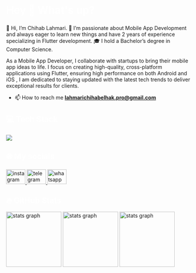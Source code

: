  <h1 align="left" style="color:white;" >Hey 👋 What's up?</h1>

###

<p align="left">👋 Hi, I’m Chihab Lahmari.
👀 I’m passionate about Mobile App Development and always eager to learn new things and have 2 years of experience specializing in Flutter development.
🎓 I hold a Bachelor’s degree in Computer Science.

As a Mobile App Developer, I collaborate with startups to bring their mobile app ideas to life. I focus on creating high-quality, cross-platform applications using Flutter, ensuring high performance on both Android and iOS , I am dedicated to staying updated with the latest tech trends to deliver exceptional results for clients.</p>

- 📫 How to reach me **lahmarichihabelhak.pro@gmail.com**

###

###

<h2 align="left" style="color:white;" >💻 Tech Stack</h2>

###

<div align="left">
  <a href="#">
    <img src="https://skillicons.dev/icons?i=flutter,dart,nodejs,express,npm,js,ts,mongodb,postman,figma,firebase,vscode,androidstudio,git,github,docker&theme=dark" />
  </a>
 
</div>

###

<h2 align="left" style="color:white;" >🌐 My socials</h2>

###

<div align="left">
  <a href="https://www.instagram.com/chihab.dev" target="_blank">
    <img src="https://raw.githubusercontent.com/maurodesouza/profile-readme-generator/master/src/assets/icons/social/instagram/default.svg" width="52" height="40" alt="instagram logo"  />
  </a>
  <a href="www.linkedin.com/in/lahmarichihab" target="_blank">
    <img src="https://raw.githubusercontent.com/maurodesouza/profile-readme-generator/master/src/assets/icons/social/linkedin/default.svg" width="52" height="40" alt="telegram logo"  />
  </a>
  <a href="https://wa.me/+213656933390" target="_blank">
    <img src="https://raw.githubusercontent.com/maurodesouza/profile-readme-generator/master/src/assets/icons/social/whatsapp/default.svg" width="52" height="40" alt="whatsapp logo"  />
  </a>
</div>

<h2 align="left" style="color:white;" >🔥 GitHub Stats</h2>

<div align="left">
 
  <img src="https://github-readme-stats.vercel.app/api?username=ChihabLahmari&show_icons=true&hide=contribs,prs&cache_seconds=86400&theme=tokyonight" height="150" alt="stats graph"  />
 
   <img src="https://github-readme-streak-stats.herokuapp.com/?user=ChihabLahmari&theme=tokyonight&hide_border=false" height="150" alt="stats graph"  />
   
   <img src="https://github-readme-stats.vercel.app/api/top-langs/?username=ChihabLahmari&theme=tokyonight&layout=compact" height="150" alt="stats graph"  /> 
 
</div>
